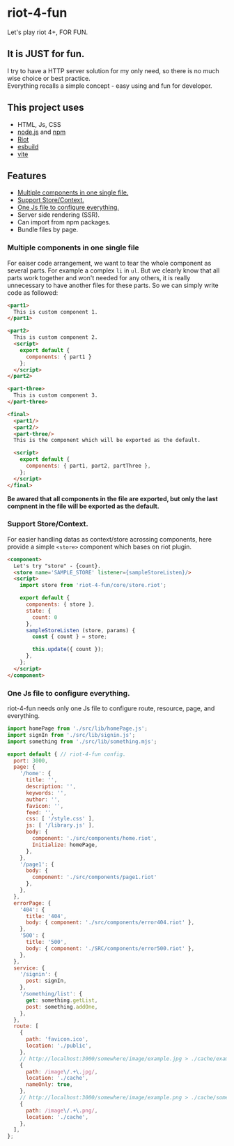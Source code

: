 riot-4-fun
====
Let's play riot 4+, FOR FUN.

## It is JUST for fun.
I try to have a HTTP server solution for my only need, so there is no much wise choice or best practice.  
Everything recalls a simple concept - easy using and fun for developer.

## This project uses
* HTML, Js, CSS
* [node.js](https://nodejs.org/en/) and [npm](https://www.npmjs.com/)
* [Riot](https://riot.js.org/)
* [esbuild](https://esbuild.github.io/)
* [vite](https://vite.dev/)

## Features
* [Multiple components in one single file.](#multiple-components-in-one-single-file)
* [Support Store/Context.](#support-storecontext)
* [One Js file to configure everything.](#one-js-file-to-configure-everything)
* Server side rendering (SSR).
* Can import from npm packages.
* Bundle files by page.

### Multiple components in one single file
For eaiser code arrangement, we want to tear the whole component as several parts. For example a complex `li` in `ul`. But we clearly know that all parts work together and won't needed for any others, it is really unnecessary to have another files for these parts. So we can simply write code as followed:

```html
<part1>
  This is custom component 1.
</part1>

<part2>
  This is custom component 2.
  <script>
    export default {
      components: { part1 }
    };
  </script>
</part2>

<part-three>
  This is custom component 3.
</part-three>

<final>
  <part1/>
  <part2/>
  <part-three/>
  This is the component which will be exported as the default.

  <script>
    export default {
      components: { part1, part2, partThree },
    };
  </script>
</final>
```

**Be awared that all components in the file are exported, but only the last compnent in the file will be exported as the default.**

### Support Store/Context.
For easier handling datas as context/store acrossing components, here provide a simple `<store>` component which bases on riot plugin.

```html
<component>
  Let's try "store" - {count}.
  <store name='SAMPLE_STORE' listener={sampleStoreListen}/>
  <script>
    import store from 'riot-4-fun/core/store.riot';

    export default {
      components: { store },
      state: {
        count: 0
      },
      sampleStoreListen (store, params) {
        const { count } = store;

        this.update({ count });
      },
    };
  </script>
</component>
```

### One Js file to configure everything.
riot-4-fun needs only one Js file to configure route, resource, page, and everything.

```js
import homePage from './src/lib/homePage.js';
import signIn from './src/lib/signin.js';
import something from './src/lib/something.mjs';

export default { // riot-4-fun config.
  port: 3000,
  page: {
    '/home': {
      title: '',
      description: '',
      keywords: '',
      author: '',
      favicon: '',
      feed: '',
      css: [ '/style.css' ],
      js: [ '/library.js' ],
      body: {
        component: './src/components/home.riot',
        Initialize: homePage,
      },
    },
    '/page1': {
      body: {
        component: './src/components/page1.riot'
      },
    },
  },
  errorPage: {
    '404': {
      title: '404',
      body: { component: './src/components/error404.riot' },
    },
    '500': {
      title: '500',
      body: { component: './SRC/components/error500.riot' },
    },
  },
  service: {
    '/signin': {
      post: signIn,
    },
    '/something/list': {
      get: something.getList,
      post: something.addOne,
    },
  },
  route: [
    {
      path: 'favicon.ico',
      location: './public',
    },
    // http://localhost:3000/somewhere/image/example.jpg > ./cache/example.jpg
    {
      path: /image\/.+\.jpg/,
      location: './cache',
      nameOnly: true,
    },
    // http://localhost:3000/somewhere/image/example.png > ./cache/somewhere/image/example.png
    {
      path: /image\/.+\.png/,
      location: './cache',
    },
  ],
};
```
